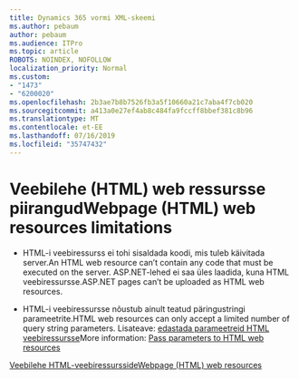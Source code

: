 ```yaml
---
title: Dynamics 365 vormi XML-skeemi
ms.author: pebaum
author: pebaum
ms.audience: ITPro
ms.topic: article
ROBOTS: NOINDEX, NOFOLLOW
localization_priority: Normal
ms.custom:
- "1473"
- "6200020"
ms.openlocfilehash: 2b3ae7b8b7526fb3a5f10660a21c7aba4f7cb020
ms.sourcegitcommit: a413a0e27ef4ab8c484fa9fccff8bbef381c8b96
ms.translationtype: MT
ms.contentlocale: et-EE
ms.lasthandoff: 07/16/2019
ms.locfileid: "35747432"
---
```

# <a name="webpage-html-web-resources-limitations"></a><span data-ttu-id="d0a61-102">Veebilehe (HTML) web ressursse piirangud</span><span class="sxs-lookup"><span data-stu-id="d0a61-102">Webpage (HTML) web resources limitations</span></span>

* <span data-ttu-id="d0a61-103">HTML-i veebiressurss ei tohi sisaldada koodi, mis tuleb käivitada server.</span><span class="sxs-lookup"><span data-stu-id="d0a61-103">An HTML web resource can’t contain any code that must be executed on the server.</span></span> <span data-ttu-id="d0a61-104">ASP.NET-lehed ei saa üles laadida, kuna HTML veebiressursse.</span><span class="sxs-lookup"><span data-stu-id="d0a61-104">ASP.NET pages can’t be uploaded as HTML web resources.</span></span>

* <span data-ttu-id="d0a61-105">HTML-i veebiressursse nõustub ainult teatud päringustringi parameetrite.</span><span class="sxs-lookup"><span data-stu-id="d0a61-105">HTML web resources can only accept a limited number of query string parameters.</span></span> <span data-ttu-id="d0a61-106">Lisateave: [edastada parameetreid HTML veebiressursse](https://docs.microsoft.com/en-us/dynamics365/customer-engagement/developer/webpage-html-web-resources#BKMK_PassingParametersToWebResources)</span><span class="sxs-lookup"><span data-stu-id="d0a61-106">More information: [Pass parameters to HTML web resources](https://docs.microsoft.com/en-us/dynamics365/customer-engagement/developer/webpage-html-web-resources#BKMK_PassingParametersToWebResources)</span></span>

[<span data-ttu-id="d0a61-107">Veebilehe HTML-veebiressursside</span><span class="sxs-lookup"><span data-stu-id="d0a61-107">Webpage (HTML) web resources</span></span>](https://docs.microsoft.com/dynamics365/customer-engagement/developer/webpage-html-web-resources)
